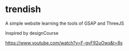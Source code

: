 # trendish

A simple website learning the tools of GSAP and ThreeJS 

Inspired by designCourse 

https://www.youtube.com/watch?v=F-gvF92uOws&t=8s
